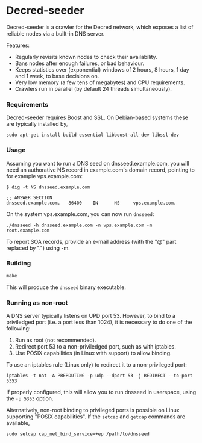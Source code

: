 Decred-seeder
==============

Decred-seeder is a crawler for the Decred network, which exposes a list
of reliable nodes via a built-in DNS server.

Features:
* Regularly revisits known nodes to check their availability.
* Bans nodes after enough failures, or bad behaviour.
* Keeps statistics over (exponential) windows of 2 hours, 8 hours,
  1 day and 1 week, to base decisions on.
* Very low memory (a few tens of megabytes) and CPU requirements.
* Crawlers run in parallel (by default 24 threads simultaneously).

### Requirements

Decred-seeder requires Boost and SSL.  On Debian-based systems these 
are typically installed by,

    sudo apt-get install build-essential libboost-all-dev libssl-dev

### Usage

Assuming you want to run a DNS seed on dnsseed.example.com, you will
need an authorative NS record in example.com's domain record, pointing
to for example vps.example.com:

    $ dig -t NS dnsseed.example.com
    
    ;; ANSWER SECTION
    dnsseed.example.com.   86400    IN      NS     vps.example.com.

On the system vps.example.com, you can now run `dnsseed`:

    ./dnsseed -h dnsseed.example.com -n vps.example.com -m root.example.com

To report SOA records, provide an e-mail address (with the "@" part replaced by ".") 
using -m.

### Building

    make

This will produce the `dnsseed` binary executable.


### Running as non-root

A DNS server typically listens on UPD port 53.  However, to bind to a priviledged port 
(i.e. a port less than 1024), it is necessary to do one of the following:

 1. Run as root (not recommended).
 2. Redirect port 53 to a non-priviledged port, such as with iptables.
 3. Use POSIX capabilities (in Linux with support) to allow binding.

To use an iptables rule (Linux only) to redirect it to a non-privileged port:

    iptables -t nat -A PREROUTING -p udp --dport 53 -j REDIRECT --to-port 5353

If properly configured, this will allow you to run dnsseed in userspace, using
the `-p 5353` option.

Alternatively, non-root binding to privileged ports is possible on Linux supporting 
"POSIX capabilities".  If the `setcap` and `getcap` commands are available,

    sudo setcap cap_net_bind_service=+ep /path/to/dnsseed
    

